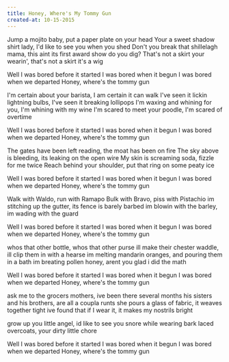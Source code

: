```yaml
---
title: Honey, Where's My Tommy Gun
created-at: 10-15-2015
---
```


Jump a mojito baby, put a paper plate on your head
Your a sweet shadow shirt lady, I'd like to see you when you shed
Don't you break that shillelagh mama, this aint its first award show do you dig?
That's not a skirt your wearin', that's not a skirt it's a wig

Well I was bored before it started
I was bored when it begun
I was bored when we departed
Honey, where's the tommy gun

I'm certain about your barista, I am certain it can walk
I've seen it lickin lightning bulbs, I've seen it breaking lollipops
I'm waxing and whining for you, I'm whining with my wine
I'm scared to meet your poodle, I'm scared of overtime

Well I was bored before it started
I was bored when it begun
I was bored when we departed
Honey, where's the tommy gun

The gates have been left reading, the moat has been on fire
The sky above is bleeding, its leaking on the open wire
My skin is screaming soda, fizzle for me twice
Reach behind your shoulder, put that ring on some peaty ice

Well I was bored before it started
I was bored when it begun
I was bored when we departed
Honey, where's the tommy gun

Walk with Waldo, run with Ramapo
Bulk with Bravo, piss with Pistachio
im stitching up the gutter, its fence is barely barbed
im blowin with the barley, im wading with the guard

Well I was bored before it started
I was bored when it begun
I was bored when we departed
Honey, where's the tommy gun

whos that other bottle, whos that other purse
ill make their chester waddle, ill clip them in with a hearse
im melting mandarin oranges, and pouring them in a bath
im breating pollen honey, arent you glad i did the math

Well I was bored before it started
I was bored when it begun
I was bored when we departed
Honey, where's the tommy gun

ask me to the grocers mothers, ive been there several months
his sisters and his brothers, are all a coupla runts
she pours a glass of fabric, it weaves together tight
ive found that if I wear it, it makes my nostrils bright

grow up you little angel, id like to see you snore
while wearing bark laced overcoats, your dirty little chore

Well I was bored before it started
I was bored when it begun
I was bored when we departed
Honey, where's the tommy gun
